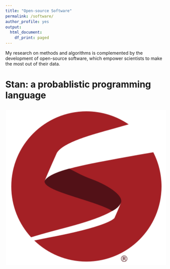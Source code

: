 ```yaml
---
title: "Open-source Software"
permalink: /software/
author_profile: yes
output:
  html_document:
    df_print: paged
---
```


My research on methods and algorithms is complemented by the development of open-source software, which empower scientists to make the most out of their data.

# Stan: a probablistic programming language

<center style="padding: 0.75em 0 0 0">
<img width="500" src="./img/stan.png" /><br>
</center>



